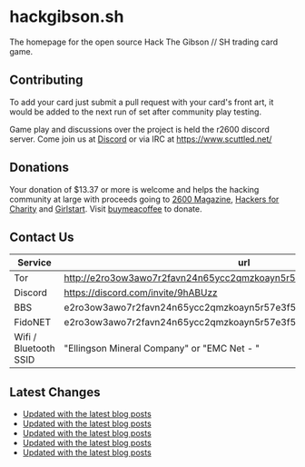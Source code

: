 # hackgibson.sh
The homepage for the open source Hack The Gibson // SH trading card game.


## Contributing

To add your card just submit a pull request with your card's front art, it would be added to the next run of set after community play testing.

Game play and discussions over the project is held the r2600 discord server. Come join us at [Discord](https://discord.com/invite/9hABUzz) or via IRC at https://www.scuttled.net/


## Donations

Your donation of $13.37 or more is welcome and helps the hacking community at large with proceeds going to [2600 Magazine](https://2600.com/), [Hackers for Charity](https://hackersforcharity.org) and [Girlstart](https://girlstart.org).  Visit [buymeacoffee](https://www.buymeacoffee.com/hackgibson.sh) to donate.


## Contact Us

Service | url
-|-
Tor | http://e2ro3ow3awo7r2favn24n65ycc2qmzkoayn5r57e3f56nvjwdcgg32ad.onion
Discord | https://discord.com/invite/9hABUzz
BBS | e2ro3ow3awo7r2favn24n65ycc2qmzkoayn5r57e3f56nvjwdcgg32ad.onion:23
FidoNET | e2ro3ow3awo7r2favn24n65ycc2qmzkoayn5r57e3f56nvjwdcgg32ad.onion:24554
Wifi / Bluetooth SSID | "Ellingson Mineral Company" or "EMC Net - <fidonet address>"

## Latest Changes
<!-- BLOG-POST-LIST:START -->
- [Updated with the latest blog posts](https://github.com/DFW2600/hackgibson.sh/commit/cd0edf0b2b104d9f965b52699c97ef0da1396ffd)
- [Updated with the latest blog posts](https://github.com/DFW2600/hackgibson.sh/commit/a67b089d462302eca889a8ae63e8d5f88c81bd6d)
- [Updated with the latest blog posts](https://github.com/DFW2600/hackgibson.sh/commit/2101d8598bb1bdaca2172672216fcbb0cfc0ae60)
- [Updated with the latest blog posts](https://github.com/DFW2600/hackgibson.sh/commit/c6a9a1fdd1069f8e528bbe0081cb599fa9bda8e6)
- [Updated with the latest blog posts](https://github.com/DFW2600/hackgibson.sh/commit/a59fe1e0e1f9c1aa15c681a0be1cd735f9ca7461)
<!-- BLOG-POST-LIST:END -->

